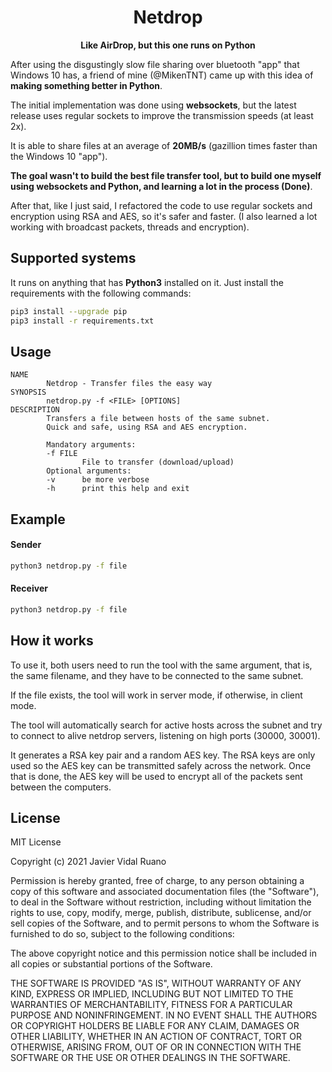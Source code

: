 <h1 align="center">Netdrop</h1>
<p align="center"><b>Like AirDrop, but this one runs on Python</b></p>

After using the disgustingly slow file sharing over bluetooth "app" that Windows 10 has, a friend of mine (@MikenTNT) came up with this idea of **making something better in Python**.

The initial implementation was done using **websockets**, but the latest release uses regular sockets to improve the transmission speeds (at least 2x).

It is able to share files at an average of **20MB/s** (gazillion times faster than the Windows 10 "app").

**The goal wasn't to build the best file transfer tool, but to build one myself using websockets and Python, and learning a lot in the process (Done)**.

After that, like I just said, I refactored the code to use regular sockets and encryption using RSA and AES, so it's safer and faster. (I also learned a lot working with broadcast packets, threads and encryption).

## Supported systems

It runs on anything that has **Python3** installed on it. Just install the requirements with the following commands:

```bash
pip3 install --upgrade pip
pip3 install -r requirements.txt
```

## Usage
```
NAME
        Netdrop - Transfer files the easy way
SYNOPSIS
        netdrop.py -f <FILE> [OPTIONS]
DESCRIPTION
        Transfers a file between hosts of the same subnet.
        Quick and safe, using RSA and AES encryption.

        Mandatory arguments:
        -f FILE
                File to transfer (download/upload)
        Optional arguments:
        -v      be more verbose
        -h      print this help and exit
```

## Example

#### Sender

```bash
python3 netdrop.py -f file
```

#### Receiver
```bash
python3 netdrop.py -f file
```

## How it works

To use it, both users need to run the tool with the same argument, that is, the same filename, and they have to be connected to the same subnet.

If the file exists, the tool will work in server mode, if otherwise, in client mode.

The tool will automatically search for active hosts across the subnet and try to connect to alive netdrop servers, listening on high ports (30000, 30001).

It generates a RSA key pair and a random AES key. The RSA keys are only used so the AES key can be transmitted safely across the network. Once that is done, the AES key will be used to encrypt all of the packets sent between the computers.

## License

MIT License

Copyright (c) 2021 Javier Vidal Ruano

Permission is hereby granted, free of charge, to any person obtaining a copy
of this software and associated documentation files (the "Software"), to deal
in the Software without restriction, including without limitation the rights
to use, copy, modify, merge, publish, distribute, sublicense, and/or sell
copies of the Software, and to permit persons to whom the Software is
furnished to do so, subject to the following conditions:

The above copyright notice and this permission notice shall be included in all
copies or substantial portions of the Software.

THE SOFTWARE IS PROVIDED "AS IS", WITHOUT WARRANTY OF ANY KIND, EXPRESS OR
IMPLIED, INCLUDING BUT NOT LIMITED TO THE WARRANTIES OF MERCHANTABILITY,
FITNESS FOR A PARTICULAR PURPOSE AND NONINFRINGEMENT. IN NO EVENT SHALL THE
AUTHORS OR COPYRIGHT HOLDERS BE LIABLE FOR ANY CLAIM, DAMAGES OR OTHER
LIABILITY, WHETHER IN AN ACTION OF CONTRACT, TORT OR OTHERWISE, ARISING FROM,
OUT OF OR IN CONNECTION WITH THE SOFTWARE OR THE USE OR OTHER DEALINGS IN THE
SOFTWARE.
